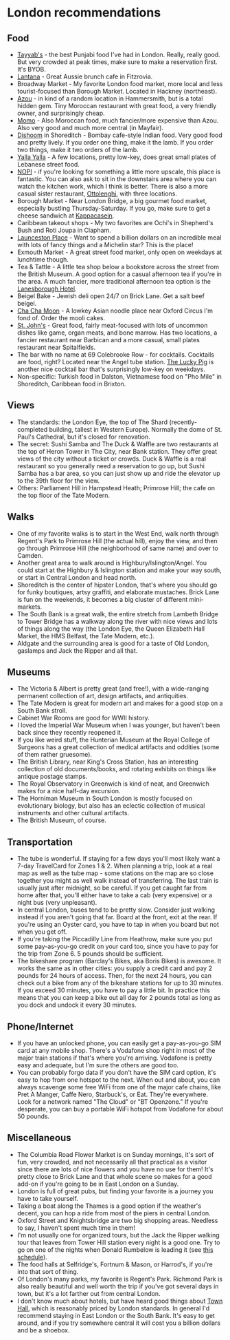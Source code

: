 London recommendations
======================

Food
----

* [Tayyab's](http://tayyabs.co.uk/) - the best Punjabi food I've had in London. Really, really good.  But very crowded at peak times, make sure to make a reservation first.  It's BYOB.
* [Lantana](http://www.lantanacafe.co.uk/) - Great Aussie brunch cafe in Fitzrovia.
* Broadway Market - My favorite London food market, more local and less tourist-focused than Borough Market.  Located in Hackney (northeast).
* [Azou](http://www.azou.co.uk/) - in kind of a random location in Hammersmith, but is a total hidden gem.  Tiny Moroccan restaurant with great food, a very friendly owner, and surprisingly cheap.
* [Momo](http://momoresto.com/restaurant/london/momo/restaurant/) - Also Moroccan food, much fancier/more expensive than Azou.  Also very good and much more central (in Mayfair).
* [Dishoom](http://www.dishoom.com/shoreditch/) in Shoreditch  - Bombay cafe-style Indian food.  Very good food and pretty lively.  If you order one thing, make it the lamb.  If you order two things, make it two orders of the lamb.
* [Yalla Yalla](http://www.yalla-yalla.co.uk/) - A few locations, pretty low-key, does great small plates of Lebanese street food.
* [NOPI](http://www.nopi-restaurant.com/) - if you're looking for something a little more upscale, this place is fantastic.  You can also ask to sit in the downstairs area where you can watch the kitchen work, which I think is better.  There is also a more casual sister restaurant, [Ottolenghi](http://www.ottolenghi.co.uk/locations), with three locations.
* Borough Market - Near London Bridge, a big gourmet food market, especially bustling Thursday-Saturday.  If you go, make sure to get a cheese sandwich at [Kappacasein](http://boroughmarket.org.uk/kappacasein-2).
* Caribbean takeout shops - My two favorites are Ochi's in Shepherd's Bush and Roti Joupa in Clapham.
* [Launceston Place](http://www.launcestonplace-restaurant.co.uk/) - Want to spend a billion dollars on an incredible meal with lots of fancy things and a Michelin star?  This is the place!
* Exmouth Market - A great street food market, only open on weekdays at lunchtime though.
* Tea & Tattle - A little tea shop below a bookstore across the street from the British Museum.  A good option for a casual afternoon tea if you're in the area.  A much fancier, more traditional afternoon tea option is the [Lanesborough Hotel](http://www.lanesborough.com/).
* Beigel Bake - Jewish deli open 24/7 on Brick Lane.  Get a salt beef beigel.
* [Cha Cha Moon](http://www.chachamoon.com/) - A lowkey Asian noodle place near Oxford Circus I'm fond of.  Order the mooli cakes.
* [St. John's](https://www.stjohngroup.uk.com/) - Great food, fairly meat-focused with lots of uncommon dishes like game, organ meats, and bone marrow.  Has two locations, a fancier restaurant near Barbican and a more casual, small plates restaurant near Spitalfields.
* The bar with no name at 69 Colebrooke Row - for cocktails.  Cocktails are food, right?  Located near the Angel tube station.  [The Lucky Pig](http://theluckypig.co.uk/) is another nice cocktail bar that's surprisingly low-key on weekdays.
* Non-specific: Turkish food in Dalston, Vietnamese food on "Pho Mile" in Shoreditch, Caribbean food in Brixton.

Views
-----

* The standards: the London Eye, the top of The Shard (recently-completed building, tallest in Western Europe).  Normally the dome of St. Paul's Cathedral, but it's closed for renovation.
* The secret: Sushi Samba and The Duck & Waffle are two restaurants at the top of Heron Tower in The City, near Bank station.  They offer great views of the city without a ticket or crowds.  Duck & Waffle is a real restaurant so you generally need a reservation to go up, but Sushi Samba has a bar area, so you can just show up and ride the elevator up to the 39th floor for the view.
* Others: Parliament Hill in Hampstead Heath; Primrose Hill; the cafe on the top floor of the Tate Modern.

Walks
-----

* One of my favorite walks is to start in the West End, walk north through Regent's Park to Primrose Hill (the actual hill), enjoy the view, and then go through Primrose Hill (the neighborhood of same name) and over to Camden.
* Another great area to walk around is Highbury/Islington/Angel.  You could start at the Highbury & Islington station and make your way south, or start in Central London and head north.
* Shoreditch is the center of hipster London, that's where you should go for funky boutiques, artsy graffiti, and elaborate mustaches. Brick Lane is fun on the weekends, it becomes a big cluster of different mini-markets.
* The South Bank is a great walk, the entire stretch from Lambeth Bridge to Tower Bridge has a walkway along the river with nice views and lots of things along the way (the London Eye, the Queen Elizabeth Hall Market, the HMS Belfast, the Tate Modern, etc.).
* Aldgate and the surrounding area is good for a taste of Old London, gaslamps and Jack the Ripper and all that.

Museums
-------

* The Victoria & Albert is pretty great (and free!), with a wide-ranging permanent collection of art, design artifacts, and antiquities.
* The Tate Modern is great for modern art and makes for a good stop on a South Bank stroll.
* Cabinet War Rooms are good for WWII history.
* I loved the Imperial War Museum when I was younger, but haven't been back since they recently reopened it.
* If you like weird stuff, the Hunterian Museum at the Royal College of Surgeons has a great collection of medical artifacts and oddities (some of them rather gruesome).
* The British Library, near King's Cross Station, has an interesting collection of old documents/books, and rotating exhibits on things like antique postage stamps.
* The Royal Observatory in Greenwich is kind of neat, and Greenwich makes for a nice half-day excursion.
* The Horniman Museum in South London is mostly focused on evolutionary biology, but also has an eclectic collection of musical instruments and other cultural artifacts.
* The British Museum, of course.

Transportation
--------------

* The tube is wonderful.  If staying for a few days you'll most likely want a 7-day TravelCard for Zones 1 & 2.  When planning a trip, look at a real map as well as the tube map - some stations on the map are so close together you might as well walk instead of transferring.  The last train is usually just after midnight, so be careful.  If you get caught far from home after that, you'll either have to take a cab (very expensive) or a night bus (very unpleasant).
* In central London, buses tend to be pretty slow.  Consider just walking instead if you aren't going that far.  Board at the front, exit at the rear.  If you're using an Oyster card, you have to tap in when you board but not when you get off.
* If you're taking the Piccadilly Line from Heathrow, make sure you put some pay-as-you-go credit on your card too, since you have to pay for the trip from Zone 6.  5 pounds should be sufficient.
* The bikeshare program (Barclay's Bikes, aka Boris Bikes) is awesome.  It works the same as in other cities: you supply a credit card and pay 2 pounds for 24 hours of access.  Then, for the next 24 hours, you can check out a bike from any of the bikeshare stations for up to 30 minutes.  If you exceed 30 minutes, you have to pay a little bit.  In practice this means that you can keep a bike out all day for 2 pounds total as long as you dock and undock it every 30 minutes.

Phone/Internet
--------------

* If you have an unlocked phone, you can easily get a pay-as-you-go SIM card at any mobile shop.  There's a Vodafone shop right in most of the major train stations if that's where you're arriving.  Vodafone is pretty easy and adequate, but I'm sure the others are good too.
* You can probably forgo data if you don't have the SIM card option, it's easy to hop from one hotspot to the next.  When out and about, you can always scavenge some free WiFi from one of the major cafe chains, like Pret A Manger, Caffe Nero, Starbuck's, or Eat.  They're everywhere.  Look for a network named "The Cloud" or "BT Openzone."  If you're desperate, you can buy a portable WiFi hotspot from Vodafone for about 50 pounds.

Miscellaneous
-------------

* The Columbia Road Flower Market is on Sunday mornings, it's sort of fun, very crowded, and not necessarily all that practical as a visitor since there are lots of nice flowers and you have no use for them! It's pretty close to Brick Lane and that whole scene so makes for a good add-on if you're going to be in East London on a Sunday.
* London is full of great pubs, but finding your favorite is a journey you have to take yourself.
* Taking a boat along the Thames is a good option if the weather's decent, you can hop a ride from most of the piers in central London.
* Oxford Street and Knightsbridge are two big shopping areas.  Needless to say, I haven't spent much time in them!
* I'm not usually one for organized tours, but the Jack the Ripper walking tour that leaves from Tower Hill station every night is a good one.  Try to go on one of the nights when Donald Rumbelow is leading it (see [this schedule](http://www.jacktheripperwalk.com/index2.html)).
* The food halls at Selfridge's, Fortnum & Mason, or Harrod's, if you're into that sort of thing.
* Of London's many parks, my favorite is Regent's Park.  Richmond Park is also really beautiful and well worth the trip if you've got several days in town, but it's a lot farther out from central London.
* I don't know much about hotels, but have heard good things about [Town Hall](http://townhallhotel.com/home), which is reasonably priced by London standards. In general I'd recommend staying in East London or the South Bank. It's easy to get around, and if you try somewhere central it will cost you a billion dollars and be a shoebox.